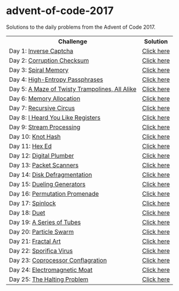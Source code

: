 # advent-of-code-2017
Solutions to the daily problems from the Advent of Code 2017.

<table style="width:100%">
  <tr>
    <th>Challenge</th>
    <th>Solution</th>
  </tr>
  <tr>
    <td>Day 1: <a href="https://adventofcode.com/2017/day/1">Inverse Captcha</a></td>
    <td><a href="https://github.com/nkhi/advent-of-code-2017/blob/master/day1.py">Click here</a></td>
  </tr>
  <tr>
    <td>Day 2: <a href="https://adventofcode.com/2017/day/2">Corruption Checksum</a></td>
    <td><a href="https://github.com/nkhi/advent-of-code-2017/blob/master/day2.py">Click here</a></td>
  </tr>
  <tr>
    <td>Day 3: <a href="https://adventofcode.com/2017/day/3">Spiral Memory</a></td></td>
    <td><a href="https://github.com/nkhi/advent-of-code-2017/blob/master/day3.py">Click here</a></td>
  </tr>
  <tr>
    <td>Day 4: <a href="https://adventofcode.com/2017/day/4">High-Entropy Passphrases</a></td></td>
    <td><a href="https://github.com/nkhi/advent-of-code-2017/blob/master/day4.py">Click here</a></td>
  </tr>
  <tr>
    <td>Day 5: <a href="https://adventofcode.com/2017/day/5">A Maze of Twisty Trampolines, All Alike</a></td>
    <td><a href="https://github.com/nkhi/advent-of-code-2017/blob/master/day5.py">Click here</a></td>
  </tr>
  <tr>
    <td>Day 6: <a href="https://adventofcode.com/2017/day/6">Memory Allocation</a></td>
    <td><a href="https://github.com/nkhi/advent-of-code-2017/blob/master/day6.py">Click here</a></td>
  </tr>
  <tr>
    <td>Day 7: <a href="https://adventofcode.com/2017/day/7">Recursive Circus</a></td>
    <td><a href="https://github.com/nkhi/advent-of-code-2017/blob/master/day7.py">Click here</a></td>
  </tr>
  <tr>
    <td>Day 8: <a href="https://adventofcode.com/2017/day/8">I Heard You Like Registers</a></td>
    <td><a href="https://github.com/nkhi/advent-of-code-2017/blob/master/day8.py">Click here</a></td>
  </tr>
  <tr>
    <td>Day 9: <a href="https://adventofcode.com/2017/day/9">Stream Processing</a></td>
    <td><a href="https://github.com/nkhi/advent-of-code-2017/blob/master/day9.py">Click here</a></td>
  </tr>
  <tr>
    <td>Day 10: <a href="https://adventofcode.com/2017/day/10">Knot Hash</a></td>
    <td><a href="https://github.com/nkhi/advent-of-code-2017/blob/master/day10.py">Click here</a></td>
  </tr>
  <tr>
    <td>Day 11: <a href="https://adventofcode.com/2017/day/11">Hex Ed</a></td>
    <td><a href="https://github.com/nkhi/advent-of-code-2017/blob/master/day11.py">Click here</a></td>
  </tr>
  <tr>
    <td>Day 12: <a href="https://adventofcode.com/2017/day/12">Digital Plumber</a></td>
    <td><a href="https://github.com/nkhi/advent-of-code-2017/blob/master/day12.py">Click here</a></td>
  </tr>
  <tr>
    <td>Day 13: <a href="https://adventofcode.com/2017/day/13">Packet Scanners</a></td>
    <td><a href="https://github.com/nkhi/advent-of-code-2017/blob/master/day13.py">Click here</a></td>
  </tr>
  <tr>
    <td>Day 14: <a href="https://adventofcode.com/2017/day/14">Disk Defragmentation</a></td>
    <td><a href="https://github.com/nkhi/advent-of-code-2017/blob/master/day14.py">Click here</a></td>
  </tr>
  <tr>
    <td>Day 15: <a href="https://adventofcode.com/2017/day/15">Dueling Generators</a></td>
    <td><a href="https://github.com/nkhi/advent-of-code-2017/blob/master/day15.py">Click here</a></td>
  </tr>
  <tr>
    <td>Day 16: <a href="https://adventofcode.com/2017/day/16">Permutation Promenade</a></td>
    <td><a href="https://github.com/nkhi/advent-of-code-2017/blob/master/day16.py">Click here</a></td>
  </tr>
  <tr>
    <td>Day 17: <a href="https://adventofcode.com/2017/day/17">Spinlock</a></td>
    <td><a href="https://github.com/nkhi/advent-of-code-2017/blob/master/day17.py">Click here</a></td>
  </tr>
  <tr>
    <td>Day 18: <a href="https://adventofcode.com/2017/day/18">Duet</a></td>
    <td><a href="https://github.com/nkhi/advent-of-code-2017/blob/master/day18.py">Click here</a></td>
  </tr>
  <tr>
    <td>Day 19: <a href="https://adventofcode.com/2017/day/19">A Series of Tubes</a></td>
    <td><a href="https://github.com/nkhi/advent-of-code-2017/blob/master/day19.py">Click here</a></td>
  </tr>
  <tr>
    <td>Day 20: <a href="https://adventofcode.com/2017/day/20">Particle Swarm</a></td>
    <td><a href="https://github.com/nkhi/advent-of-code-2017/blob/master/day20.py">Click here</a></td>
  </tr>
  <tr>
    <td>Day 21: <a href="https://adventofcode.com/2017/day/21">Fractal Art</a></td>
    <td><a href="https://github.com/nkhi/advent-of-code-2017/blob/master/day21.py">Click here</a></td>
  </tr>
  <tr>
    <td>Day 22: <a href="https://adventofcode.com/2017/day/22">Sporifica Virus</a></td>
    <td><a href="https://github.com/nkhi/advent-of-code-2017/blob/master/day22.py">Click here</a></td>
  </tr>
  <tr>
    <td>Day 23: <a href="https://adventofcode.com/2017/day/23">Coprocessor Conflagration</a></td>
    <td><a href="https://github.com/nkhi/advent-of-code-2017/blob/master/day23.py">Click here</a></td>
  </tr>
  <tr>
    <td>Day 24: <a href="https://adventofcode.com/2017/day/24">Electromagnetic Moat</a></td>
    <td><a href="https://github.com/nkhi/advent-of-code-2017/blob/master/day24.py">Click here</a></td>
  </tr>
  <tr>
    <td>Day 25: <a href="https://adventofcode.com/2017/day/25">The Halting Problem</a></td>
    <td><a href="https://github.com/nkhi/advent-of-code-2017/blob/master/day25.py">Click here</a></td>
  </tr>
</table>
